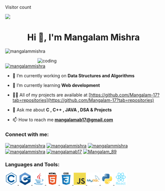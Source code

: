 <p align="center">

  Visitor count<br>

  <img src="https://profile-counter.glitch.me/MangalamMishra/count.svg" />

</p>

<h1 align="center">Hi 👋, I'm Mangalam Mishra</h1> 

<p align="left"> <img src="https://komarev.com/ghpvc/?username=mangalammishra&label=Profile%20views&color=0e75b6&style=flat" alt="mangalammishra" /> </p>

<img align="right" alt="coding" width ="400" src="https://user-images.githubusercontent.com/74038190/212284087-bbe7e430-757e-4901-90bf-4cd2ce3e1852.gif">



<p align="left"> <a href="https://twitter.com/mangalam_17" target="blank"><img src="https://img.shields.io/twitter/follow/mangalam_17?logo=twitter&style=for-the-badge" alt="mangalammishra" /></a> </p>


- 🔭 I’m currently working on **Data Structures and Algorithms**


- 🌱 I’m currently learning **Web development**


- 👨‍💻 All of my projects are available at [https://github.com/Mangalam-17?tab=repositories](https://github.com/Mangalam-17?tab=repositories)


- 💬 Ask me about **C , C++ , JAVA , DSA & Projects**


- 📫 How to reach me **mangalamab17@gmail.com**


<h3 align="left">Connect with me:</h3>

<p align="left">

<a href="https://twitter.com/mangalam_17" target="blank"><img align="center" src="https://raw.githubusercontent.com/rahuldkjain/github-profile-readme-generator/master/src/images/icons/Social/twitter.svg" alt="mangalammishra" height="30" width="40" /></a> <a href="www.linkedin.com/in/mangalam-mishra-61a878249" target="blank"><img align="center" src="https://raw.githubusercontent.com/rahuldkjain/github-profile-readme-generator/master/src/images/icons/Social/linked-in-alt.svg" alt="mangalammishra" height="30" width="40" /></a> <a href="https://instagram.com/mangalam_17" target="blank"><img align="center" src="https://raw.githubusercontent.com/rahuldkjain/github-profile-readme-generator/master/src/images/icons/Social/instagram.svg" alt="mangalammishra" height="30" width="40" /></a> <a href="https://www.codechef.com/users/mangalam17" target="blank"><img align="center" src="https://pbs.twimg.com/profile_images/1477930785537605633/ROTVNVz7_400x400.jpg" alt="mangalammishra" height="30" width="40" /></a> <a href="https://www.hackerrank.com/mangalamab17" target="blank"><img align="center" src="https://raw.githubusercontent.com/rahuldkjain/github-profile-readme-generator/master/src/images/icons/Social/hackerrank.svg" alt="mangalamab17" height="30" width="40" /></a> <a href="https://www.leetcode.com/Mangalam_89" target="blank"><img align="center" src="https://raw.githubusercontent.com/rahuldkjain/github-profile-readme-generator/master/src/images/icons/Social/leet-code.svg" alt="Mangalam_89" height="30" width="40" /></a>

</p>


<h3 align="left">Languages and Tools:</h3>

<p align="left"> <a href="https://www.w3schools.com/c/" target="_blank" rel="noreferrer"> <img src="https://raw.githubusercontent.com/devicons/devicon/master/icons/c/c-line.svg" alt="c" width="40" height="40"/> </a> <a href="https://www.w3schools.com/cpp/" target="_blank" rel="noreferrer"> <img src="https://raw.githubusercontent.com/devicons/devicon/master/icons/cplusplus/cplusplus-original.svg" alt="cplusplus" width="40" height="40"/> </a> <a href="https://www.java.com" target="_blank" rel="noreferrer"> <img src="https://raw.githubusercontent.com/devicons/devicon/master/icons/java/java-original.svg" alt="java" width="40" height="40"/> </a> <a href="https://www.w3.org/html/" target="_blank" rel="noreferrer"> <img src="https://raw.githubusercontent.com/devicons/devicon/master/icons/html5/html5-original-wordmark.svg" alt="html5" width="40" height="40"/> </a> <a href="https://www.w3schools.com/css/" target="_blank" rel="noreferrer"> <img src="https://raw.githubusercontent.com/devicons/devicon/master/icons/css3/css3-original-wordmark.svg" alt="css3" width="40" height="40"/> </a> <a href="https://developer.mozilla.org/en-US/docs/Web/JavaScript" target="_blank" rel="noreferrer"> <img src="https://raw.githubusercontent.com/devicons/devicon/master/icons/javascript/javascript-original.svg" alt="javascript" width="40" height="40"/> </a> <a href="https://www.mysql.com/" target="_blank" rel="noreferrer"> <img src="https://raw.githubusercontent.com/devicons/devicon/master/icons/mysql/mysql-original-wordmark.svg" alt="mysql" width="40" height="40"/> </a> <a href="https://www.python.org" target="_blank" rel="noreferrer"> <img src="https://raw.githubusercontent.com/devicons/devicon/master/icons/python/python-original.svg" alt="python" width="40" height="40"/> </a> <a href="https://reactjs.org/" target="_blank" rel="noreferrer"> <img src="https://raw.githubusercontent.com/devicons/devicon/master/icons/react/react-original-wordmark.svg" alt="react" width="40" height="40"/> </a> </p>
